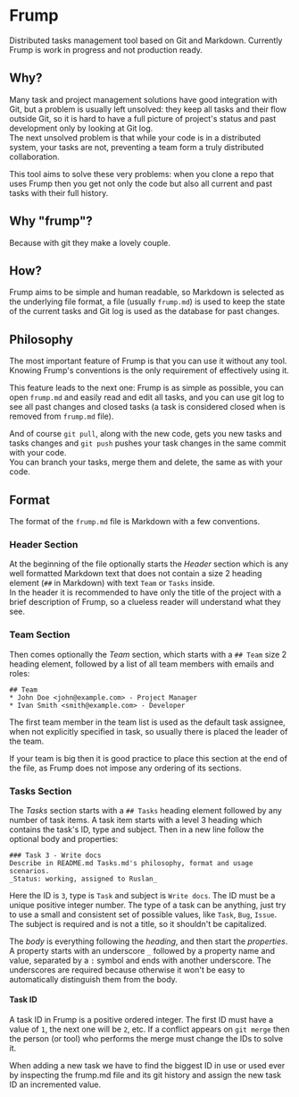 # Frump

Distributed tasks management tool based on Git and Markdown. Currently Frump is
work in progress and not production ready.

## Why?

Many task and project management solutions have good integration with Git,
but a problem is usually left unsolved: they keep all tasks and their flow
outside Git, so it is hard to have a full picture of project's status and past
development only by looking at Git log.  
The next unsolved problem is that while your code is in a distributed system,
your tasks are not, preventing a team form a truly distributed collaboration.  

This tool aims to solve these very problems: when you clone a repo that uses 
Frump then you get not only the code but also all current and past tasks 
with their full history.

## Why "frump"?

Because with git they make a lovely couple.

## How?

Frump aims to be simple and human readable, so Markdown is selected as the
underlying file format, a file (usually `frump.md`) is used to keep the state
of the current tasks and Git log is used as the database for past changes.

## Philosophy

The most important feature of Frump is that you can use it without any tool.
Knowing Frump's conventions is the only requirement of effectively using it.

This feature leads to the next one: Frump is as simple as possible, you can
open `frump.md` and easily read and edit all tasks, and you can use git log
to see all past changes and closed tasks (a task is considered closed when
is removed from `frump.md` file).  

And of course `git pull`, along with the new code, gets you new tasks and tasks
changes and `git push` pushes your task changes in the same commit with your
code.  
You can branch your tasks, merge them and delete, the same as with your code. 

## Format

The format of the `frump.md` file is Markdown with a few conventions.

### Header Section

At the beginning of the file optionally starts the _Header_ section which is
any well formatted Markdown text that does not contain a size 2 heading element
(`##` in Markdown) with text `Team` or `Tasks` inside.  
In the header it is recommended to have only the title of the project with a
brief description of Frump, so a clueless reader will understand what they see.

### Team Section

Then comes optionally the _Team_ section, which starts with a `## Team` size 2 
heading element, followed by a list of all team members with emails and roles:
```
## Team
* John Doe <john@example.com> - Project Manager
* Ivan Smith <smith@example.com> - Developer
```
The first team member in the team list is used as the default task assignee,
when not explicitly specified in task, so usually there is placed the leader
of the team.  

If your team is big then it is good practice to place this section at the end
of the file, as Frump does not impose any ordering of its sections.

### Tasks Section

The _Tasks_ section starts with a `## Tasks` heading element followed by any
number of task items. A task item starts with a level 3 heading which contains
the task's ID, type and subject. Then in a new line follow the optional body
and properties:
```
### Task 3 - Write docs
Describe in README.md Tasks.md's philosophy, format and usage scenarios.  
_Status: working, assigned to Ruslan_
```
Here the ID is `3`, type is `Task` and subject is `Write docs`. The ID must be
a unique positive integer number. The type of a task can be anything, just try
to use a small and consistent set of possible values, like `Task`, `Bug`,
`Issue`. The subject is required and is not a title, so it shouldn't be
capitalized.  

The _body_ is everything following the _heading_, and then start the
_properties_. A property starts with an underscore `_` followed by a property
name and value, separated by a `:` symbol and ends with another underscore.
The underscores are required because otherwise it won't be easy to
automatically distinguish them from the body.

#### Task ID
A task ID in Frump is a positive ordered integer. The first ID must have a
value of `1`, the next one will be `2`, etc. If a conflict appears on
`git merge` then the person (or tool) who performs the merge must change the
IDs to solve it.  

When adding a new task we have to find the biggest ID in use or used ever by
inspecting the frump.md file and its git history and assign the new task ID an
incremented value.
